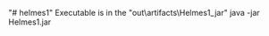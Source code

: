 "# helmes1"
Executable is in the "out\artifacts\Helmes1_jar"
java -jar Helmes1.jar <word> <dictionary> 
